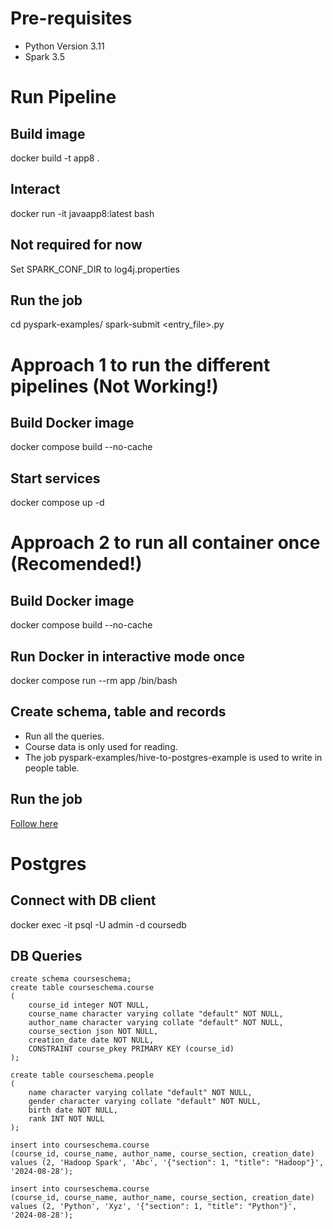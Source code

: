 # Pre-requisites
- Python Version 3.11
- Spark 3.5

# Run Pipeline
## Build image
docker build -t app8 .
## Interact
docker run -it javaapp8:latest bash

## Not required for now
Set SPARK_CONF_DIR to log4j.properties

## Run the job
cd pyspark-examples/<app-dir>
spark-submit <entry_file>.py

# Approach 1 to run the different pipelines (Not Working!)
## Build Docker image
docker compose build --no-cache

## Start services
docker compose up -d

# Approach 2 to run all container once (Recomended!)
## Build Docker image
docker compose build --no-cache

## Run Docker in interactive mode once
docker compose run --rm app /bin/bash

## Create schema, table and records
- Run all the queries.
- Course data is only used for reading.
- The job pyspark-examples/hive-to-postgres-example is used to write in people table.

## Run the job
[Follow here](#run-the-job)

# Postgres
## Connect with DB client
docker exec -it <container id for postgres app> psql -U admin -d coursedb

## DB Queries

```
create schema courseschema;
create table courseschema.course
(
    course_id integer NOT NULL,
    course_name character varying collate "default" NOT NULL,
    author_name character varying collate "default" NOT NULL,
    course_section json NOT NULL,
    creation_date date NOT NULL,
    CONSTRAINT course_pkey PRIMARY KEY (course_id)
);

create table courseschema.people
(
    name character varying collate "default" NOT NULL,
    gender character varying collate "default" NOT NULL,
    birth date NOT NULL,
    rank INT NOT NULL
);
```

```
insert into courseschema.course
(course_id, course_name, author_name, course_section, creation_date)
values (2, 'Hadoop Spark', 'Abc', '{"section": 1, "title": "Hadoop"}', '2024-08-28');

insert into courseschema.course
(course_id, course_name, author_name, course_section, creation_date)
values (2, 'Python', 'Xyz', '{"section": 1, "title": "Python"}', '2024-08-28');
```

```
```

```
```

